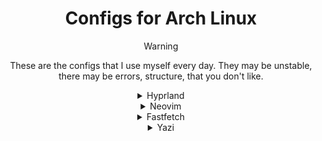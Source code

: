 <div align="center">

# Configs for Arch Linux

> [!Warning]
> These are the configs that I use myself every day. They may be unstable, there may be errors, structure, that you don't like.

<details>
  <summary>Hyprland</summary>
  <img src="https://github.com/PutaMadre1337/hyprland/blob/master/assets/hyprland.png" alt="PNG" />
  <href>https://github.com/PutaMadre1337/hyprland/</href>
</details>

<details>
  <summary>Neovim</summary>
  <img src="https://github.com/PutaMadre1337/nvim/blob/master/assets/neovim-dashboard.png" alt="PNG" />
  <href>https://github.com/PutaMadre1337/nvim</href>
</details>

<details>
  <summary>Fastfetch</summary>
  <img src="https://github.com/PutaMadre1337/zsh-and-fastfetch/blob/master/assets/fastfetch.png" alt="PNG" />
  <href>https://github.com/PutaMadre1337/zsh-and-fastfetch</href>
</details>

<details>
  <summary>Yazi</summary>
  <img src="https://github.com/PutaMadre1337/yazi/blob/master/assets/yazi.png" alt="PNG" />
  <href>https://github.com/PutaMadre1337/yazi/</href>
</details>

</div>
